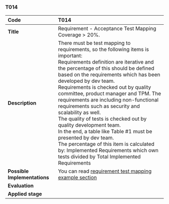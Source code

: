 ### T014

|**Code**           | **T014** |
| :--               | :--      |
|**Title**          | Requirement - Acceptance Test Mapping Coverage > 20%. |
|**Description**    | There must be test mapping to requirements, so the following items is important:<br>Requirements definition are iterative and the percentage of this should be defined based on the requirements which has been developed by dev team.<br>Requirements is checked out by quality committee, product manager and TPM. The requirements are including non-functional requirements such as security and scalability as well.<br>The quality of tests is checked out by quality development team.<br>In the end, a table like Table #1 must be presented by dev team.<br>The percentage of this item is calculated by: Implemented Requirements which own tests divided by Total Implemented Requirements |
|**Possible Implementations** | You can read [requirement test mapping example section](docs/requirement-test-mapping)  |
|**Evaluation**     | |
|**Applied stage**  | |
